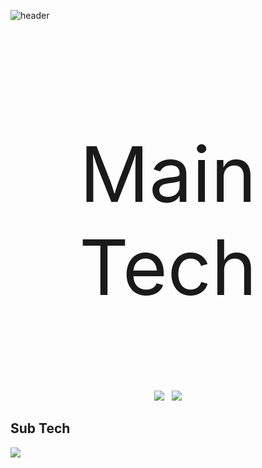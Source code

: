 ![header](https://capsule-render.vercel.app/api?type=slice&height=170&color=1d4e89&section=header&text=JiwooKim&fontSize=60&fontColor=f5fcff&fontAlign=80&fontAlignY=30&rotate=12)

<br></br>

<div align=center>
		
<p style="font-size:123px;">Main Tech</p>

<img src="https://img.shields.io/badge/Java-003796?style=flat-square&logo=Java&logoColor=white"/></a>&nbsp; &nbsp;<img src="https://img.shields.io/badge/Spring%20Boot-6db33f?style=flat-square&logo=Spring&logoColor=white"/></a>

</div>
  

## Sub Tech
<img src="https://img.shields.io/badge/Python-00599C?style=flat-square&logo=Python&logoColor=white"/></a>
